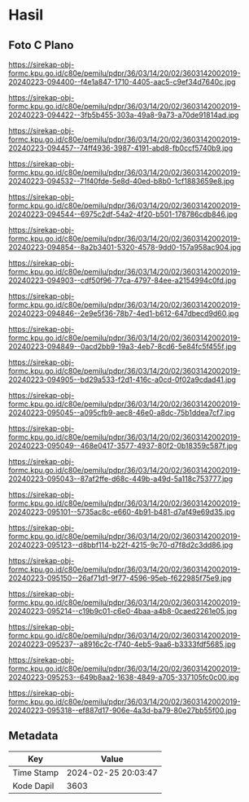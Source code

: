 # Hasil

## Foto C Plano

https://sirekap-obj-formc.kpu.go.id/c80e/pemilu/pdpr/36/03/14/20/02/3603142002019-20240223-094400--f4e1a847-1710-4405-aac5-c9ef34d7640c.jpg

https://sirekap-obj-formc.kpu.go.id/c80e/pemilu/pdpr/36/03/14/20/02/3603142002019-20240223-094422--3fb5b455-303a-49a8-9a73-a70de91814ad.jpg

https://sirekap-obj-formc.kpu.go.id/c80e/pemilu/pdpr/36/03/14/20/02/3603142002019-20240223-094457--74ff4936-3987-4191-abd8-fb0ccf5740b9.jpg

https://sirekap-obj-formc.kpu.go.id/c80e/pemilu/pdpr/36/03/14/20/02/3603142002019-20240223-094532--71f40fde-5e8d-40ed-b8b0-1cf1883659e8.jpg

https://sirekap-obj-formc.kpu.go.id/c80e/pemilu/pdpr/36/03/14/20/02/3603142002019-20240223-094544--6975c2df-54a2-4f20-b501-178786cdb846.jpg

https://sirekap-obj-formc.kpu.go.id/c80e/pemilu/pdpr/36/03/14/20/02/3603142002019-20240223-094854--8a2b3401-5320-4578-9dd0-157a958ac904.jpg

https://sirekap-obj-formc.kpu.go.id/c80e/pemilu/pdpr/36/03/14/20/02/3603142002019-20240223-094903--cdf50f96-77ca-4797-84ee-a2154994c0fd.jpg

https://sirekap-obj-formc.kpu.go.id/c80e/pemilu/pdpr/36/03/14/20/02/3603142002019-20240223-094846--2e9e5f36-78b7-4ed1-b612-647dbecd9d60.jpg

https://sirekap-obj-formc.kpu.go.id/c80e/pemilu/pdpr/36/03/14/20/02/3603142002019-20240223-094849--0acd2bb9-19a3-4eb7-8cd6-5e84fc5f455f.jpg

https://sirekap-obj-formc.kpu.go.id/c80e/pemilu/pdpr/36/03/14/20/02/3603142002019-20240223-094905--bd29a533-f2d1-416c-a0cd-0f02a9cdad41.jpg

https://sirekap-obj-formc.kpu.go.id/c80e/pemilu/pdpr/36/03/14/20/02/3603142002019-20240223-095045--a095cfb9-aec8-46e0-a8dc-75b1ddea7cf7.jpg

https://sirekap-obj-formc.kpu.go.id/c80e/pemilu/pdpr/36/03/14/20/02/3603142002019-20240223-095049--468e0417-3577-4937-80f2-0b18359c587f.jpg

https://sirekap-obj-formc.kpu.go.id/c80e/pemilu/pdpr/36/03/14/20/02/3603142002019-20240223-095043--87af2ffe-d68c-449b-a49d-5a118c753777.jpg

https://sirekap-obj-formc.kpu.go.id/c80e/pemilu/pdpr/36/03/14/20/02/3603142002019-20240223-095101--5735ac8c-e660-4b91-b481-d7af49e69d35.jpg

https://sirekap-obj-formc.kpu.go.id/c80e/pemilu/pdpr/36/03/14/20/02/3603142002019-20240223-095123--d8bbf114-b22f-4215-9c70-d7f8d2c3dd86.jpg

https://sirekap-obj-formc.kpu.go.id/c80e/pemilu/pdpr/36/03/14/20/02/3603142002019-20240223-095150--26af71d1-9f77-4596-95eb-f622985f75e9.jpg

https://sirekap-obj-formc.kpu.go.id/c80e/pemilu/pdpr/36/03/14/20/02/3603142002019-20240223-095214--c19b9c01-c6e0-4baa-a4b8-0caed2261e05.jpg

https://sirekap-obj-formc.kpu.go.id/c80e/pemilu/pdpr/36/03/14/20/02/3603142002019-20240223-095237--a8916c2c-f740-4eb5-9aa6-b3333fdf5685.jpg

https://sirekap-obj-formc.kpu.go.id/c80e/pemilu/pdpr/36/03/14/20/02/3603142002019-20240223-095253--649b8aa2-1638-4849-a705-337105fc0c00.jpg

https://sirekap-obj-formc.kpu.go.id/c80e/pemilu/pdpr/36/03/14/20/02/3603142002019-20240223-095318--ef887d17-906e-4a3d-ba79-80e27bb55f00.jpg


## Metadata

| Key        | Value               |
| ---------- | ------------------- |
| Time Stamp | 2024-02-25 20:03:47 |
| Kode Dapil | 3603                |



